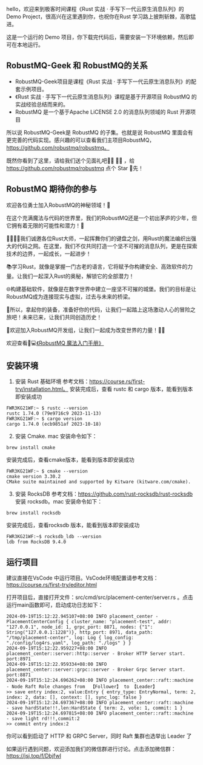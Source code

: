 hello，欢迎来到极客时间课程《Rust 实战 · 手写下一代云原生消息队列》的 Demo Project，很高兴在这里遇到你，也祝你在Rust 学习路上披荆斩棘，高歌猛进。

这是一个运行的 Demo 项目，你下载完代码后，需要安装一下环境依赖，然后即可在本地运行。

## RobustMQ-Geek 和 RobustMQ的关系

- RobustMQ-Geek项目是课程《Rust 实战 · 手写下一代云原生消息队列》的配套示例项目。
- 《Rust 实战 · 手写下一代云原生消息队列》课程是基于开源项目 RobustMQ 的实战经验总结而来的。
- RobustMQ 是一个基于Apache LiCENSE 2.0 的消息队列领域的 Rust 开源项目

所以说 RobustMQ-Geek是 RobustMQ 的子集。也就是说 RobustMQ 里面会有更完善的代码实现。感兴趣的可以查看我们主项目RobustMQ，https://github.com/robustmq/robustmq。

既然你看到了这里，请给我们送个见面礼吧🌟🎒 🌟🎒 ，给 https://github.com/robustmq/robustmq 点个 Star 🌟先！

## RobustMQ 期待你的参与
欢迎各位勇士加入RobustMQ的神秘领域！🌟

在这个充满魔法与代码的世界里，我们的RobustMQ还是一个初出茅庐的少年，但它拥有着无限的可能性和潜力！🚀

👩‍💻👨‍💻我们诚邀各位Rust大师，一起挥舞你们的键盘之剑，用Rust的魔法编织出强大的代码之网。在这里，我们不仅共同打造一个坚不可摧的消息队列，更是在探索技术的边界，一起成长，一起进步！

📚学习Rust，就像是掌握一门古老的语言，它将赋予你构建安全、高效软件的力量。让我们一起深入Rust的奥秘，解锁它的全部潜力！

🌐构建基础软件，就像是在数字世界中建立一座坚不可摧的城堡。我们的目标是让RobustMQ成为连接现实与虚拟，过去与未来的桥梁。

🎉所以，拿起你的装备，准备好你的代码，让我们一起踏上这场激动人心的冒险之旅吧！未来已来，让我们共同创造历史！

🌈欢迎加入RobustMQ开发组，让我们一起成为改变世界的力量！🚀🌟

欢迎查看🔮💻[《RobustMQ 魔法入门手册》](https://shimo.im/docs/XKq427g9v0Tj0PAN)


## 安装环境

1. 安装 Rust 基础环境
参考文档：https://course.rs/first-try/installation.html。 安装完成后，查看 rustc 和 cargo 版本，能看到版本即安装成功
```
FWR3KG21WF:~ $ rustc --version
rustc 1.74.0 (79e9716c9 2023-11-13)
FWR3KG21WF:~ $ cargo version
cargo 1.74.0 (ecb9851af 2023-10-18)
```

2. 安装 Cmake.
mac 安装命令如下：
```
brew install cmake
```
安装完成后，查看cmake版本，能看到版本即安装成功
```
FWR3KG21WF:~ $ cmake --version
cmake version 3.30.2
CMake suite maintained and supported by Kitware (kitware.com/cmake).
```

3. 安装 RocksDB
参考文档：https://github.com/rust-rocksdb/rust-rocksdb 安装 rocksdb。mac 安装命令如下：
```
brew install rocksdb
```
安装完成后，查看rocksdb 版本，能看到版本即安装成功
```
FWR3KG21WF:~$ rocksdb_ldb --version
ldb from RocksDB 9.4.0
```

## 运行项目
建议直接在VsCode 中运行项目。VsCode环境配置请参考文档：https://course.rs/first-try/editor.html

打开项目后，直接打开文件：src/cmd/src/placement-center/server.rs 。点击运行main函数即可，启动成功日志如下：
```
2024-09-19T15:12:22.945107+08:00 INFO placement_center - PlacementCenterConfig { cluster_name: "placement-test", addr: "127.0.0.1", node_id: 1, grpc_port: 8871, nodes: {"1": String("127.0.0.1:1228")}, http_port: 8971, data_path: "/tmp/placement-center", log: Log { log_config: "./config/log4rs.yaml", log_path: "./logs" } }
2024-09-19T15:12:22.959227+08:00 INFO placement_center::server::http::server - Broker HTTP Server start. port:8971
2024-09-19T15:12:22.959334+08:00 INFO placement_center::server::grpc::server - Broker Grpc Server start. port:8871
2024-09-19T15:12:24.696262+08:00 INFO placement_center::raft::machine - Node Raft Role changes from  【Follower】 to 【Leader】
>> save entry index:2, value:Entry { entry_type: EntryNormal, term: 2, index: 2, data: [], context: [], sync_log: false }
2024-09-19T15:12:24.697367+08:00 INFO placement_center::raft::machine - save hardState!!!,len:HardState { term: 2, vote: 1, commit: 1 }
2024-09-19T15:12:24.697815+08:00 INFO placement_center::raft::machine - save light rd!!!,commit:2
>> commit entry index:2
```

你可以看到启动了 HTTP 和 GRPC Server，同时 Raft 集群也选举出 Leader 了

如果运行遇到问题，欢迎添加我们的微信群进行讨论。点击添加微信群：https://jsj.top/f/Dbjfwl

